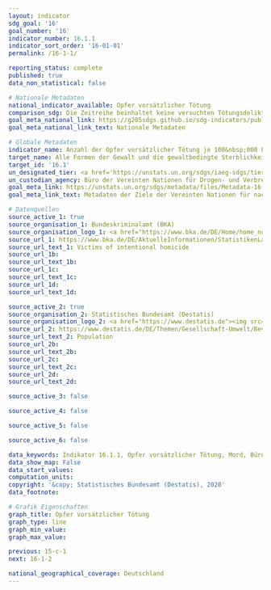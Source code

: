 ```yaml
---
layout: indicator
sdg_goal: '16'
goal_number: '16'
indicator_number: 16.1.1
indicator_sort_order: '16-01-01'
permalink: /16-1-1/

reporting_status: complete
published: true
data_non_statistical: false

# Nationale Metadaten
national_indicator_available: Opfer vorsätzlicher Tötung
comparison_sdg: Die Zeitreihe beinhaltet keine versuchten Tötungsdelikte.
goal_meta_national_link: https://g205sdgs.github.io/sdg-indicators/public/MetaDe/16.1.1.pdf
goal_meta_national_link_text: Nationale Metadaten

# Globale Metadaten
indicator_name: Anzahl der Opfer vorsätzlicher Tötung je 100&nbsp;000 Einwohner, nach Geschlecht und Alter
target_name: Alle Formen der Gewalt und die gewaltbedingte Sterblichkeit überall deutlich verringern
target_id: '16.1'
un_designated_tier: <a href='https://unstats.un.org/sdgs/iaeg-sdgs/tier-classification/' title='Klicken Sie hier um weitere Informationen zur UN-Tier-Klassifikation zu erhalten.'>Tier I</a>
un_custodian_agency: Büro der Vereinten Nationen für Drogen- und Verbrechensbekämpfung (UNODC)/Weltgesundheitsorganisation (WHO)
goal_meta_link: https://unstats.un.org/sdgs/metadata/files/Metadata-16-01-01.pdf
goal_meta_link_text: Metadaten der Ziele der Vereinten Nationen für nachhaltige Entwicklung

# Datenquellen
source_active_1: true
source_organisation_1: Bundeskriminalamt (BKA)
source_organisation_logo_1: <a href="https://www.bka.de/DE/Home/home_node.html;jsessionid=080F94561A7C38E2777BF7B3E8EBD07C.live0612"><img src="https://g205sdgs.github.io/sdg-indicators/public/OrgImgDe/bka.png" alt="Logo bka" style="height:60px; width:148px"/></a>
source_url_1: https://www.bka.de/DE/AktuelleInformationen/StatistikenLagebilder/PolizeilicheKriminalstatistik/PKS2016/Zeitreihen/zeitreihenOpfer.html?nn=65720
source_url_text_1: Victims of intentional homicide
source_url_1b: 
source_url_text_1b: 
source_url_1c: 
source_url_text_1c: 
source_url_1d: 
source_url_text_1d: 

source_active_2: true
source_organisation_2: Statistisches Bundesamt (Destatis)
source_organisation_logo_2: <a href="https://www.destatis.de"><img src="https://g205sdgs.github.io/sdg-indicators/public/OrgImgDe/destatis.png" alt="Logo destatis" style="height:60px; width:148px"/></a>
source_url_2: https://www.destatis.de/DE/Themen/Gesellschaft-Umwelt/Bevoelkerung/Bevoelkerungsstand/_inhalt.html?cms_gtp=151954_list%253D2
source_url_text_2: Population
source_url_2b: 
source_url_text_2b: 
source_url_2c: 
source_url_text_2c: 
source_url_2d: 
source_url_text_2d: 

source_active_3: false

source_active_4: false

source_active_5: false

source_active_6: false

data_keywords: Indikator 16.1.1, Opfer vorsätzlicher Tötung, Mord, Büro der Vereinten Nationen für Drogen- und Verbrechensbekämpfung (UNODC), Weltgesundheitsorganisation (WHO)
data_show_map: False
data_start_values: 
computation_units: 
copyright: '&copy; Statistisches Bundesamt (Destatis), 2020'
data_footnote: 

# Grafik Eigenschaften
graph_title: Opfer vorsätzlicher Tötung
graph_type: line
graph_min_value: 
graph_max_value: 

previous: 15-c-1
next: 16-1-2

national_geographical_coverage: Deutschland
---
```


